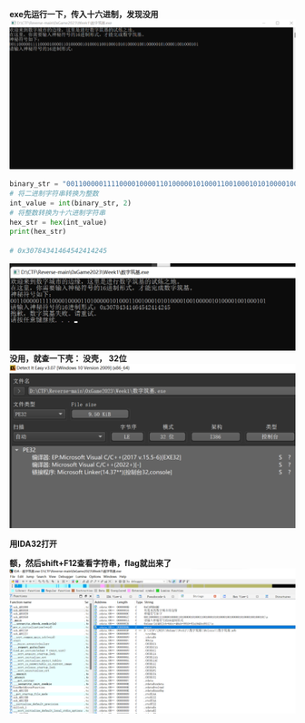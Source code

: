**exe先运行一下，传入十六进制，发现没用**
![alt text](img-1/image.png)
```python
binary_str = "00110000011110000100001101000001010001100100010101000010010000010100001001000101"
# 将二进制字符串转换为整数
int_value = int(binary_str, 2)
# 将整数转换为十六进制字符串
hex_str = hex(int_value)
print(hex_str)

# 0x30784341464542414245
```
![alt text](img-1/image-1.png)
**没用，就查一下壳： 没壳， 32位**
![alt text](img-1/image-2.png)

**用IDA32打开**

**额，然后shift+F12查看字符串，flag就出来了**
![alt text](img-1/image-3.png)